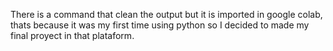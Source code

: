 There is a command that clean the output but it is imported in google colab, thats because it was my first time using python so I decided to made my final proyect in that plataform. 
